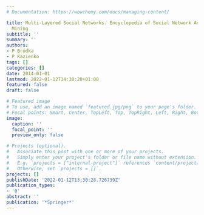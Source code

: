 ```yaml
---
# Documentation: https://wowchemy.com/docs/managing-content/

title: Multi-Layered Social Networks. Encyclopedia of Social Network Analysis and
  Mining
subtitle: ''
summary: ''
authors:
- P Bródka
- P Kazienko
tags: []
categories: []
date: 2014-01-01
lastmod: 2022-01-12T14:30:28+01:00
featured: false
draft: false

# Featured image
# To use, add an image named `featured.jpg/png` to your page's folder.
# Focal points: Smart, Center, TopLeft, Top, TopRight, Left, Right, BottomLeft, Bottom, BottomRight.
image:
  caption: ''
  focal_point: ''
  preview_only: false

# Projects (optional).
#   Associate this post with one or more of your projects.
#   Simply enter your project's folder or file name without extension.
#   E.g. `projects = ["internal-project"]` references `content/project/deep-learning/index.md`.
#   Otherwise, set `projects = []`.
projects: []
publishDate: '2022-01-12T13:30:28.726739Z'
publication_types:
- '0'
abstract: ''
publication: '*Springer*'
---
```

